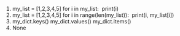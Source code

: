 1. my_list = [1,2,3,4,5]
   for i in my_list:
   ​    print(i)
2. my_list = [1,2,3,4,5]
   for i in range(len(my_list)):
   ​    print(i, my_list[i])
3. my_dict.keys()
   my_dict.values()
   my_dict.items()
4. None

